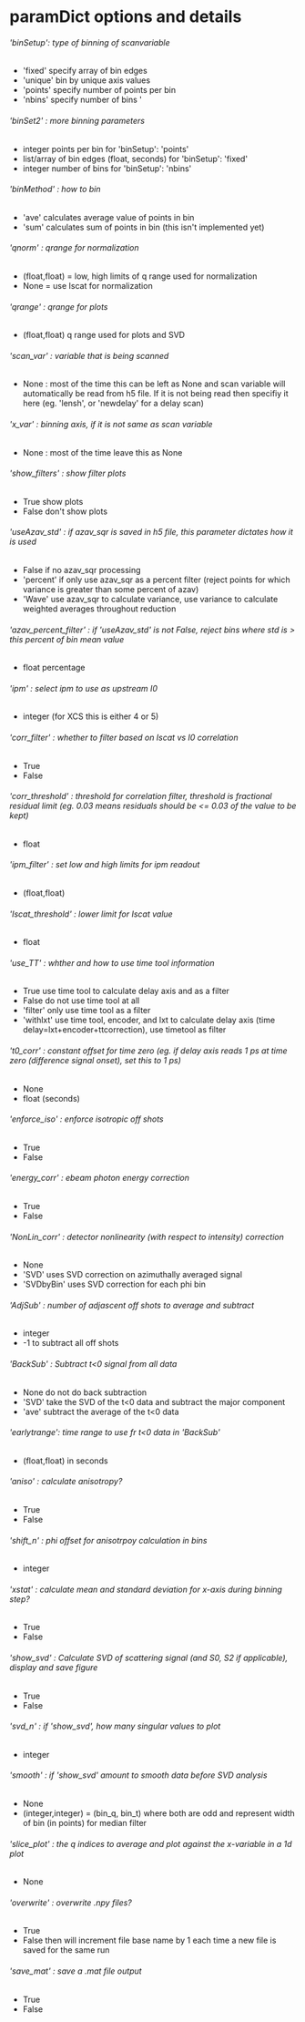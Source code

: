 # paramDict options and details


###### 'binSetup': type of binning of scanvariable
- 'fixed' specify array of bin edges 
- 'unique' bin by unique axis values 
- 'points' specify number of points per bin 
- 'nbins'  specify number of bins ' 
###### 'binSet2' :  more binning parameters
- integer points per bin for 'binSetup': 'points'
- list/array of bin edges (float, seconds) for 'binSetup': 'fixed'
- integer number of bins for 'binSetup': 'nbins' 
###### 'binMethod' : how to bin
- 'ave' calculates average value of points in bin
- 'sum' calculates sum of points in bin (this isn't implemented yet)


###### 'qnorm' : qrange for normalization
- (float,float) = low, high limits of q range used for normalization
- None = use Iscat for normalization
###### 'qrange' : qrange for plots
- (float,float) q range used for plots and SVD
###### 'scan_var' : variable that is being scanned
- None : most of the time this can be left as None and scan variable will automatically be read from h5 file.  If it is not being read then specifiy it here (eg. 'lensh', or 'newdelay' for a delay scan)
###### 'x_var' : binning axis, if it is not same as scan variable
- None : most of the time leave this as None
###### 'show_filters' : show filter plots
- True show plots
- False don't show plots
###### 'useAzav_std' :  if azav_sqr is saved in h5 file, this parameter dictates how it is used
- False if no azav_sqr processing
- 'percent' if only use azav_sqr as a percent filter (reject points for which variance is greater than some percent of azav)
- 'Wave' use azav_sqr to calculate variance, use variance to calculate weighted averages throughout reduction
###### 'azav_percent_filter' : if 'useAzav_std' is not False, reject bins where std is > this percent of bin mean value
- float percentage 


###### 'ipm' : select ipm to use as upstream I0
- integer (for XCS this is either 4 or 5)
###### 'corr_filter' : whether to filter based on Iscat vs I0 correlation
- True
- False
###### 'corr_threshold' : threshold for correlation filter, threshold is fractional residual limit (eg. 0.03 means residuals should be <= 0.03 of the value to be kept)
- float
###### 'ipm_filter' :  set low and high limits for ipm readout
- (float,float)
###### 'Iscat_threshold' :  lower limit for Iscat value
- float
###### 'use_TT' : whther and how to use time tool information
- True use time tool to calculate delay axis and as a filter
- False do not use time tool at all
- 'filter'  only use time tool as a filter
- 'withlxt'  use time tool, encoder, and lxt to calculate delay axis (time delay=lxt+encoder+ttcorrection), use timetool as filter
###### 't0_corr' : constant offset for time zero (eg. if delay axis reads 1 ps at time zero (difference signal onset), set this to 1 ps)
- None
- float (seconds)


###### 'enforce_iso' : enforce isotropic off shots
- True
- False
###### 'energy_corr' : ebeam photon energy correction
- True
- False
###### 'NonLin_corr' : detector nonlinearity (with respect to intensity) correction
- None
- 'SVD'  uses SVD correction on azimuthally averaged signal
- 'SVDbyBin' uses SVD correction for each phi bin
###### 'AdjSub' :  number of adjascent off shots to average and subtract
- integer
- -1 to subtract all off shots
###### 'BackSub' : Subtract t<0 signal from all data
- None do not do back subtraction
- 'SVD' take the SVD of the t<0 data and subtract the major component
- 'ave' subtract the average of the t<0 data
###### 'earlytrange': time range to use fr t<0 data in 'BackSub'
- (float,float) in seconds


###### 'aniso' : calculate anisotropy?
- True
- False
###### 'shift_n' : phi offset for anisotrpoy calculation in bins
- integer 
###### 'xstat' : calculate mean and standard deviation for x-axis during binning step?
- True
- False
###### 'show_svd' : Calculate SVD of scattering signal (and S0, S2 if applicable), display and save figure
- True
- False
###### 'svd_n' : if 'show_svd', how many singular values to plot
- integer
###### 'smooth' : if 'show_svd' amount to smooth data before SVD analysis
- None
- (integer,integer)  = (bin_q, bin_t) where both are odd and represent width of bin (in points) for median filter 
###### 'slice_plot' : the q indices to average and plot against the x-variable in a 1d plot
- None


###### 'overwrite' :  overwrite .npy files? 
- True
- False then will increment file base name by 1 each time a new file is saved for the same run
###### 'save_mat' : save a .mat file output
- True
- False



